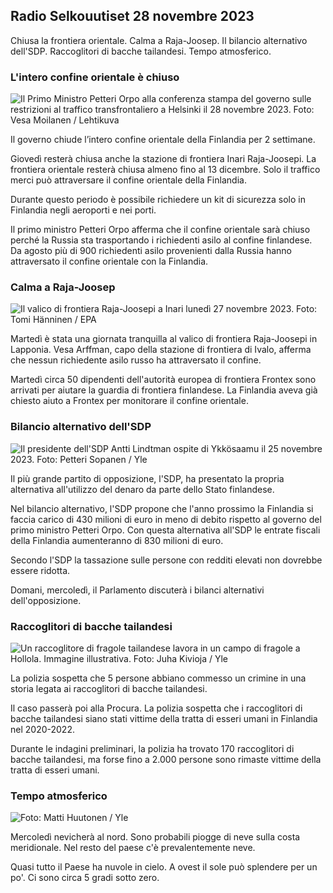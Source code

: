 Radio Selkouutiset 28 novembre 2023
-----------------------

Chiusa la frontiera orientale. Calma a Raja-Joosep. Il bilancio alternativo dell'SDP. Raccoglitori di bacche tailandesi. Tempo atmosferico.

### L'intero confine orientale è chiuso

![Il Primo Ministro Petteri Orpo alla conferenza stampa del governo sulle restrizioni al traffico transfrontaliero a Helsinki il 28 novembre 2023. Foto: Vesa Moilanen / Lehtikuva](https://images.cdn.yle.fi/image/upload/c_crop,h_2880,w_5120,x_0,y_533/ar_1.7777777777777777,c_fill,g_faces,h_675,w_1200/dpr_1.0/q_auto:eco/f_auto/fl_lossy/v1701182429/39-12078586565f7fb63bc0)

Il governo chiude l’intero confine orientale della Finlandia per 2 settimane.

Giovedì resterà chiusa anche la stazione di frontiera Inari Raja-Joosepi. La frontiera orientale resterà chiusa almeno fino al 13 dicembre. Solo il traffico merci può attraversare il confine orientale della Finlandia.

Durante questo periodo è possibile richiedere un kit di sicurezza solo in Finlandia negli aeroporti e nei porti.

Il primo ministro Petteri Orpo afferma che il confine orientale sarà chiuso perché la Russia sta trasportando i richiedenti asilo al confine finlandese. Da agosto più di 900 richiedenti asilo provenienti dalla Russia hanno attraversato il confine orientale con la Finlandia.

### Calma a Raja-Joosep

![Il valico di frontiera Raja-Joosepi a Inari lunedì 27 novembre 2023. Foto: Tomi Hänninen / EPA](https://images.cdn.yle.fi/image/upload/c_crop,h_3078,w_5472,x_0,y_474/ar_1.7777777777777777,c_fill,g_faces,h_675,w_1200/dpr_1.0/q_auto:eco/f_auto/fl_lossy/v1701178188/39-12077986565eae2c2959)

Martedì è stata una giornata tranquilla al valico di frontiera Raja-Joosepi in Lapponia. Vesa Arffman, capo della stazione di frontiera di Ivalo, afferma che nessun richiedente asilo russo ha attraversato il confine.

Martedì circa 50 dipendenti dell'autorità europea di frontiera Frontex sono arrivati per aiutare la guardia di frontiera finlandese. La Finlandia aveva già chiesto aiuto a Frontex per monitorare il confine orientale.

### Bilancio alternativo dell'SDP

![Il presidente dell'SDP Antti Lindtman ospite di Ykkösaamu il 25 novembre 2023. Foto: Petteri Sopanen / Yle](https://images.cdn.yle.fi/image/upload/c_crop,h_2250,w_4000,x_0,y_214/ar_1.7777777777777777,c_fill,g_faces,h_675,w_1200/dpr_1.0/q_auto:eco/f_auto/fl_lossy/v1700900437/39-12065046561addd1ff4d)

Il più grande partito di opposizione, l'SDP, ha presentato la propria alternativa all'utilizzo del denaro da parte dello Stato finlandese.

Nel bilancio alternativo, l'SDP propone che l'anno prossimo la Finlandia si faccia carico di 430 milioni di euro in meno di debito rispetto al governo del primo ministro Petteri Orpo. Con questa alternativa all'SDP le entrate fiscali della Finlandia aumenteranno di 830 milioni di euro.

Secondo l'SDP la tassazione sulle persone con redditi elevati non dovrebbe essere ridotta.

Domani, mercoledì, il Parlamento discuterà i bilanci alternativi dell'opposizione.

### Raccoglitori di bacche tailandesi

![Un raccoglitore di fragole tailandese lavora in un campo di fragole a Hollola. Immagine illustrativa. Foto: Juha Kivioja / Yle](https://images.cdn.yle.fi/image/upload/c_crop,h_3158,w_5615,x_0,y_362/ar_1.7777777777777777,c_fill,g_faces,h_675,w_1200/dpr_1.0/q_auto:eco/f_auto/fl_lossy/v1697111616/39-11854426527dce6a43a2)

La polizia sospetta che 5 persone abbiano commesso un crimine in una storia legata ai raccoglitori di bacche tailandesi.

Il caso passerà poi alla Procura. La polizia sospetta che i raccoglitori di bacche tailandesi siano stati vittime della tratta di esseri umani in Finlandia nel 2020-2022.

Durante le indagini preliminari, la polizia ha trovato 170 raccoglitori di bacche tailandesi, ma forse fino a 2.000 persone sono rimaste vittime della tratta di esseri umani.

### Tempo atmosferico

![ Foto: Matti Huutonen / Yle](https://images.cdn.yle.fi/image/upload/c_crop,h_1080,w_1919,x_0,y_0/ar_1.7777777777777777,c_fill,g_faces,h_675,w_1200/dpr_1.0/q_auto:eco/f_auto/fl_lossy/v1701179634/39-12078316565f0cf485dd)

Mercoledì nevicherà al nord. Sono probabili piogge di neve sulla costa meridionale. Nel resto del paese c'è prevalentemente neve.

Quasi tutto il Paese ha nuvole in cielo. A ovest il sole può splendere per un po'. Ci sono circa 5 gradi sotto zero.